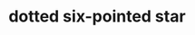 ---
layout: symbols
title: dotted six-pointed star
emoji: dotted_six_pointed_star
permalink: 🔯.html
image: assets/img/3moji/dotted_six_pointed_star.png
---
